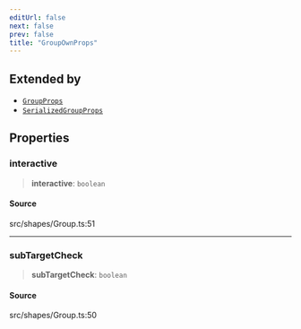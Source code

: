 ```yaml
---
editUrl: false
next: false
prev: false
title: "GroupOwnProps"
---
```


## Extended by

- [`GroupProps`](GroupProps.md)
- [`SerializedGroupProps`](SerializedGroupProps.md)

## Properties

### interactive

> **interactive**: `boolean`

#### Source

src/shapes/Group.ts:51

***

### subTargetCheck

> **subTargetCheck**: `boolean`

#### Source

src/shapes/Group.ts:50
